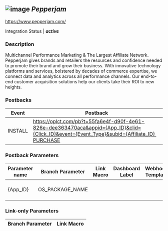 ## ![image](https://cdn.branch.io/branch-assets/ad-partner-manager/Pep_logo_red-1501274975350.png)	***Pepperjam***
https://www.pepperjam.com/

Integration Status |  ***active***

###  Description
Multichannel Performance Marketing & The Largest Affiliate Network. Pepperjam gives brands and retailers the resources and confidence needed to promote their brand and grow their business. With innovative technology platforms and services, bolstered by decades of commerce expertise, we connect data and analytics across all performance channels. Our end-to-end customer acquisition solutions help our clients take their ROI to new heights.

### Postbacks
Event | Postback
--- | ---
INSTALL | https://oplct.com/pb?t=55fa6e4f-d90f-4e61-826e-dee363470aca&appid={App_ID}&clid={Click_ID}&event={Event_Type}&subid={Affiliate_ID} PURCHASE | https://oplct.com/pb?t=55fa6e4f-d90f-4e61-826e-dee363470aca&appid={App_ID}&clid={Click_ID}&event={Event_Type}&subid={Affiliate_ID}&ordid={Order_ID}&itid={Item_ID}&itpx={Item_Price}&itcur={Item_Currency}&itqty={Item_Quantity}&orddt={Order_Date}

### Postback Parameters
Parameter name | Branch Parameter | Link Macro | Dashboard Label | Webhook Template | Required | Description
--- | --- | --- | --- | --- | --- | --- 
{App_ID} | OS_PACKAGE_NAME |  |  |  | false | Application ID {Click_ID} | CLICK_ID | {Click_ID} |  |  | false | ClickID {Event_Type} | EVENT_NAME |  |  |  | false | Event_Name {Affiliate_ID} | CUSTOM_LINK_MACRO | {Affiliate_ID} |  |  | false | Affiliate_ID {Order_ID} | CUSTOM_EVENT_METADATA |  |  | ${(custom_data.Order_ID)!} | false | TokenOrder_ID {Item_ID} | CUSTOM_EVENT_METADATA |  |  | ${(custom_data.Item_ID)!} | false | Item_ID {Item_Price} | PURCHASE_REVENUE |  |  |  | false | Price {Item_Currency} | PURCHASE_CURRENCY |  |  |  | false | Currency {Item_Quantity} | CUSTOM_EVENT_METADATA |  |  | ${(custom_data.Item_Quantity)!} | false | Quantity {Order_Date} | EVENT_TIMESTAMP |  |  |  | false | Order Date

### Link-only Parameters
Branch Parameter | Link Macro
--- | ---




